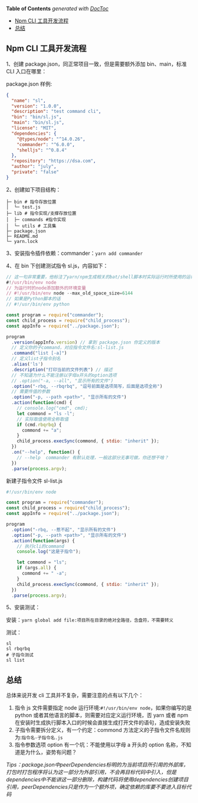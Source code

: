 <!-- START doctoc generated TOC please keep comment here to allow auto update -->
<!-- DON'T EDIT THIS SECTION, INSTEAD RE-RUN doctoc TO UPDATE -->
**Table of Contents**  *generated with [DocToc](https://github.com/thlorenz/doctoc)*

- [Npm CLI 工具开发流程](#npm-cli-%E5%B7%A5%E5%85%B7%E5%BC%80%E5%8F%91%E6%B5%81%E7%A8%8B)
- [总结](#%E6%80%BB%E7%BB%93)

<!-- END doctoc generated TOC please keep comment here to allow auto update -->

## Npm CLI 工具开发流程

1、创建 package.json，同正常项目一致，但是需要额外添加 bin、main，标准 CLI 入口在哪里：

package.json 样例:

```json
{
  "name": "sl",
  "version": "1.0.0",
  "description": "test command cli",
  "bin": "bin/sl.js",
  "main": "bin/sl.js",
  "license": "MIT",
  "dependencies": {
    "@types/node": "^14.0.26",
    "commander": "^6.0.0",
    "shelljs": "^0.8.4"
  },
  "repository": "https://dsa.com",
  "author": "july",
  "private": "false"
}
```

2、创建如下项目结构：

```
├─ bin # 指令存放位置
│  └─ test.js
├─ lib # 指令实现/支撑存放位置
│  ├─ commands #指令实现
│  └─ utils # 工具集
├─ package.json
├─ README.md
└─ yarn.lock
```

3、安装指令插件依赖：commander：`yarn add commander`

4、在 bin 下创建测试指令 sl.js，内容如下：

```javascript
// 这一句非常重要，他标注了yarn/npm生成相关的bat/shell脚本时实际运行时所使用的运行环境，如果不写。运行指令时将直接打开指令js文件
#!/usr/bin/env node
// 为运行时的node添加额外的环境变量
// #!/usr/bin/env node --max_old_space_size=6144
// 如果是Python脚本的话
// #!/usr/bin/env python

const program = require("commander");
const child_process = require("child_process");
const appInfo = require("../package.json");

program
  .version(appInfo.version) // 拿到 package.json 你定义的版本
  // 定义你的子command，对应指令文件名:sl-list.js
  .command("list [-a]")
  // 定义list子指令别名
  .alias('ls')
  .description("打印当前的文件列表") // 描述
  // 不知道为什么不能注册以字母a开头的option选项
  // .option("-a, --all", "显示所有的文件")
  .option("-rbq, --rbqrbq", "逗号前面是选项简写，后面是选项全称")
  // 需要传值的参数
  .option("-p, --path <path>", "显示所有的文件")
  .action(function(cmd) {
    // console.log("cmd", cmd);
    let commond = "ls -l";
    // 实际取值使用全称取值
    if (cmd.rbqrbq) {
      commond += "a";
    }
    child_process.execSync(commond, { stdio: "inherit" });
  })
  .on("--help", function() {
    // --help  commander 有默认处理，一般这部分无事可做，你还想干啥？
  })
  .parse(process.argv);
```

新建子指令文件 sl-list.js

```javascript
#!/usr/bin/env node

const program = require("commander");
const child_process = require("child_process");
const appInfo = require("../package.json");

program
  .option("-rbq, --惹不起", "显示所有的文件")
  .option("-p, --path <path>", "显示所有的文件")
  .action(function(args) {
    // 执行cli的command
    console.log("这是子指令");

    let commond = "ls";
    if (args.all) {
      commond += " -a";
    }
    child_process.execSync(commond, { stdio: "inherit" });
  })
  .parse(process.argv);
```

5、安装测试：

安装：`yarn global add file:项目所在目录的绝对全路径，含盘符，不需要转义`

测试：

    sl
    sl rbqrbq
    # 子指令测试
    sl list

## 总结

总体来说开发 cli 工具并不复杂，需要注意的点有以下几个：

1. 指令 js 文件需要指定 node 运行环境:`#!/usr/bin/env node`，如果你编写的是 python 或者其他语言的脚本，则需要对应定义运行环境，否 yarn 或者 npm 在安装时生成执行脚本入口的时候会直接生成打开文件的语句，造成安装失败
2. 子指令需要拆分定义，有一个约定：commond 方法定义的子指令文件名规则为:`指令名-子指令名.js`
3. 指令参数选项 option 有一个坑：不能使用以字母 a 开头的 option 名称，不知道是为什么，姿势有问题？

*Tips：package.json中peerDependencies标明的为当前项目所引用的外部库，打包时打包程序将认为这一部分为外部引用，不会再目标代码中引入，但是dependencies中不能讲这一部分删除，构建代码将使用dependencies创建项目引用，peerDependencies只是作为一个额外项，确定依赖的库要不要进入目标代码*